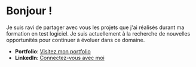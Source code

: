 # Bonjour !

Je suis ravi de partager avec vous les projets que j'ai réalisés durant ma formation en test logiciel. Je suis actuellement à la recherche de nouvelles opportunités pour continuer à évoluer dans ce domaine.

- **Portfolio**: [Visitez mon portfolio](https://esmailhaidari24.github.io/portfolio/)
- **LinkedIn**: [Connectez-vous avec moi](https://www.linkedin.com/in/esmail-haidari-31483b16a)

